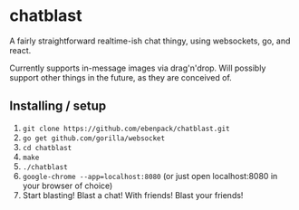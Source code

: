 # chatblast

A fairly straightforward realtime-ish chat thingy, using websockets, go, and react.

Currently supports in-message images via drag'n'drop. Will possibly support other things in the future, as they are conceived of.

## Installing / setup


1. `git clone https://github.com/ebenpack/chatblast.git`
2. `go get github.com/gorilla/websocket`
3. `cd chatblast`
4. `make`
5. `./chatblast`
6. `google-chrome --app=localhost:8080` (or just open localhost:8080 in your browser of choice)
7. Start blasting! Blast a chat! With friends! Blast your friends!
